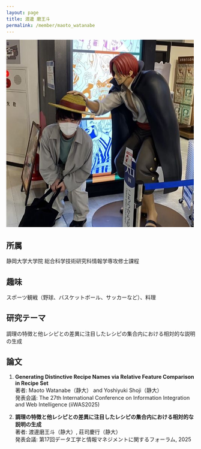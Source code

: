 ```yaml
---
layout: page
title: 渡邊 磨王斗
permalink: /member/maoto_watanabe
---
```


![写真](/assets/img/members/maoto_watanabe.jpg "渡邊")

## 所属
静岡大学大学院 総合科学技術研究科情報学専攻修士課程

## 趣味
スポーツ観戦（野球、バスケットボール、サッカーなど）、料理


## 研究テーマ
調理の特徴と他レシピとの差異に注目したレシピの集合内における相対的な説明の生成

## 論文
1. **Generating Distinctive Recipe Names via Relative Feature Comparison in Recipe Set**  
著者: Maoto Watanabe（静大） and Yoshiyuki Shoji（静大）  
発表会議: The 27th International Conference on Information Integration and Web Intelligence (iiWAS2025)  

2. **調理の特徴と他レシピとの差異に注目したレシピの集合内における相対的な説明の生成**  
著者: 渡邊磨王斗（静大）, 莊司慶行（静大）  
発表会議: 第17回データ工学と情報マネジメントに関するフォーラム, 2025
